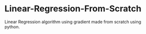 # Linear-Regression-From-Scratch
Linear Regression algorithm using gradient made from scratch using python.
